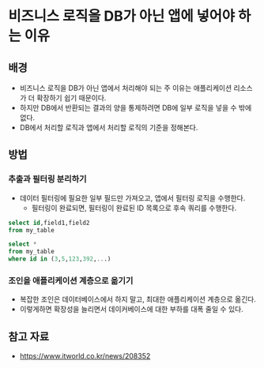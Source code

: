 # 비즈니스 로직을 DB가 아닌 앱에 넣어야 하는 이유

## 배경

- 비즈니스 로직을 DB가 아닌 앱에서 처리해야 되는 주 이유는 애플리케이션 리소스가 더 확장하기 쉽기 때문이다.
- 하지만 DB에서 반환되는 결과의 양을 통제하려면 DB에 일부 로직을 넣을 수 밖에 없다.
- DB에서 처리할 로직과 앱에서 처리할 로직의 기준을 정해본다.

## 방법

### 추출과 필터링 분리하기

- 데이터 필터링에 필요한 일부 필드만 가져오고, 앱에서 필터링 로직을 수행한다.
	- 필터링이 완료되면, 필터링이 완료된 ID 목록으로 후속 쿼리를 수행한다.

```sql
select id,field1,field2
from my_table
```

```sql
select * 
from my_table 
where id in (3,5,123,392,...)
```

### 조인을 애플리케이션 계층으로 옮기기

- 복잡한 조인은 데이터베이스에서 하지 말고, 최대한 애플리케이션 계층으로 옮긴다.
- 이렇게하면 확장성을 늘리면서 데이커베이스에 대한 부하를 대폭 줄일 수 있다.

## 참고 자료

- https://www.itworld.co.kr/news/208352